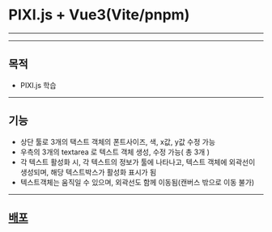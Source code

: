 # PIXI.js + Vue3(Vite/pnpm)
---
---
## 목적
- PIXI.js 학습
---
## 기능
- 상단 툴로 3개의 택스트 객체의 폰트사이즈, 색, x값, y값 수정 가능
- 우측의 3개의 textarea 로 텍스트 객체 생성, 수정 가능( 총 3개 )
- 각 텍스트 활성화 시, 각 텍스트의 정보가 툴에 나타나고, 텍스트 객체에 외곽선이 생성되며, 해당 텍스트박스가 활성화 표시가 됨
- 텍스트객체는 움직일 수 있으며, 외곽선도 함께 이동됨(캔버스 밖으로 이동 불가)
---
## [배포](https://64647836e57349726fb6105c--fastidious-macaron-dd5002.netlify.app/)
